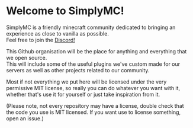 # Welcome to SimplyMC!

SimplyMC is a friendly minecraft community dedicated to bringing an experience as close to vanilla as possible.  
Feel free to join the [Discord!](https://discord.com/invite/DZyknsSNJp)

This Github organisation will be the place for anything and everything that we open source.  
This will include some of the useful plugins we've custom made for our servers as well as other projects related to our community.

Most if not everything we put here will be licensed under the very permissive MIT license, so really you can do whatever you want with it, whether that's use it for yourself or just take inspiration from it.

(Please note, not every repository may have a license, double check that the code you use is MIT licensed. If you want use to license something, open an issue.)
